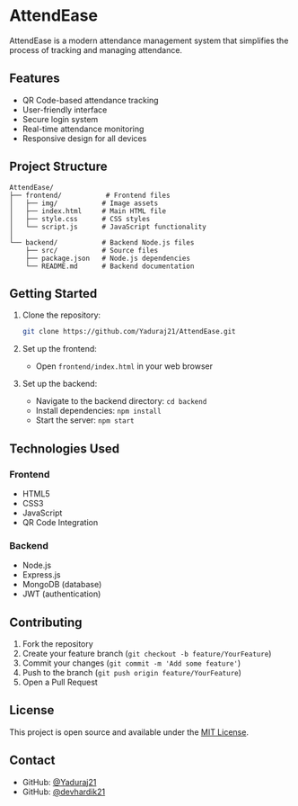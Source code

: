# AttendEase

AttendEase is a modern attendance management system that simplifies the process of tracking and managing attendance.

## Features

- QR Code-based attendance tracking
- User-friendly interface
- Secure login system
- Real-time attendance monitoring
- Responsive design for all devices

## Project Structure

```
AttendEase/
├── frontend/           # Frontend files
│   ├── img/           # Image assets
│   ├── index.html     # Main HTML file
│   ├── style.css      # CSS styles
│   └── script.js      # JavaScript functionality
│
└── backend/           # Backend Node.js files
    ├── src/           # Source files
    ├── package.json   # Node.js dependencies
    └── README.md      # Backend documentation
```

## Getting Started

1. Clone the repository:
   ```bash
   git clone https://github.com/Yaduraj21/AttendEase.git
   ```

2. Set up the frontend:
   - Open `frontend/index.html` in your web browser

3. Set up the backend:
   - Navigate to the backend directory: `cd backend`
   - Install dependencies: `npm install`
   - Start the server: `npm start`

## Technologies Used

### Frontend
- HTML5
- CSS3
- JavaScript
- QR Code Integration

### Backend
- Node.js
- Express.js
- MongoDB (database)
- JWT (authentication)

## Contributing

1. Fork the repository
2. Create your feature branch (`git checkout -b feature/YourFeature`)
3. Commit your changes (`git commit -m 'Add some feature'`)
4. Push to the branch (`git push origin feature/YourFeature`)
5. Open a Pull Request

## License

This project is open source and available under the [MIT License](LICENSE).

## Contact

- GitHub: [@Yaduraj21](https://github.com/Yaduraj21) 
- GitHub: [@devhardik21](https://github.com/devhardik21) 